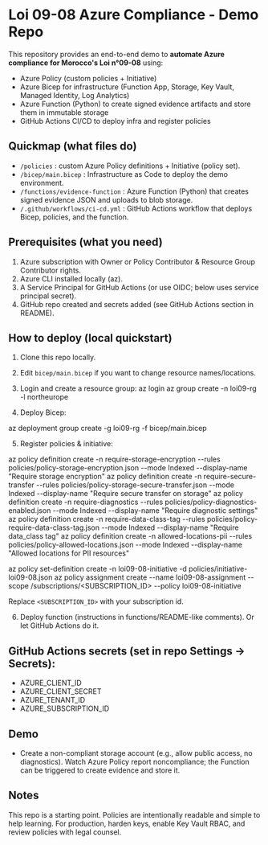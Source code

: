 # Loi 09-08 Azure Compliance - Demo Repo

This repository provides an end-to-end demo to **automate Azure compliance for Morocco's Loi n°09-08** using:
- Azure Policy (custom policies + Initiative)
- Azure Bicep for infrastructure (Function App, Storage, Key Vault, Managed Identity, Log Analytics)
- Azure Function (Python) to create signed evidence artifacts and store them in immutable storage
- GitHub Actions CI/CD to deploy infra and register policies

## Quickmap (what files do)
- `/policies` : custom Azure Policy definitions + Initiative (policy set).
- `/bicep/main.bicep` : Infrastructure as Code to deploy the demo environment.
- `/functions/evidence-function` : Azure Function (Python) that creates signed evidence JSON and uploads to blob storage.
- `/.github/workflows/ci-cd.yml` : GitHub Actions workflow that deploys Bicep, policies, and the function.

## Prerequisites (what you need)
1. Azure subscription with Owner or Policy Contributor & Resource Group Contributor rights.
2. Azure CLI installed locally (az).
3. A Service Principal for GitHub Actions (or use OIDC; below uses service principal secret).
4. GitHub repo created and secrets added (see GitHub Actions section in README).

## How to deploy (local quickstart)
1. Clone this repo locally.
2. Edit `bicep/main.bicep` if you want to change resource names/locations.
3. Login and create a resource group:
   az login
az group create -n loi09-rg -l northeurope

4. Deploy Bicep:


az deployment group create -g loi09-rg -f bicep/main.bicep

5. Register policies & initiative:


az policy definition create -n require-storage-encryption --rules policies/policy-storage-encryption.json --mode Indexed --display-name "Require storage encryption"
az policy definition create -n require-secure-transfer --rules policies/policy-storage-secure-transfer.json --mode Indexed --display-name "Require secure transfer on storage"
az policy definition create -n require-diagnostics --rules policies/policy-diagnostics-enabled.json --mode Indexed --display-name "Require diagnostic settings"
az policy definition create -n require-data-class-tag --rules policies/policy-require-data-class-tag.json --mode Indexed --display-name "Require data_class tag"
az policy definition create -n allowed-locations-pii --rules policies/policy-allowed-locations.json --mode Indexed --display-name "Allowed locations for PII resources"

az policy set-definition create -n loi09-08-initiative -d policies/initiative-loi09-08.json
az policy assignment create --name loi09-08-assignment --scope /subscriptions/<SUBSCRIPTION_ID> --policy loi09-08-initiative

Replace `<SUBSCRIPTION_ID>` with your subscription id.

6. Deploy function (instructions in functions/README-like comments). Or let GitHub Actions do it.

## GitHub Actions secrets (set in repo Settings -> Secrets):
- AZURE_CLIENT_ID
- AZURE_CLIENT_SECRET
- AZURE_TENANT_ID
- AZURE_SUBSCRIPTION_ID

## Demo
- Create a non-compliant storage account (e.g., allow public access, no diagnostics). Watch Azure Policy report noncompliance; the Function can be triggered to create evidence and store it.

## Notes
This repo is a starting point. Policies are intentionally readable and simple to help learning. For production, harden keys, enable Key Vault RBAC, and review policies with legal counsel.



